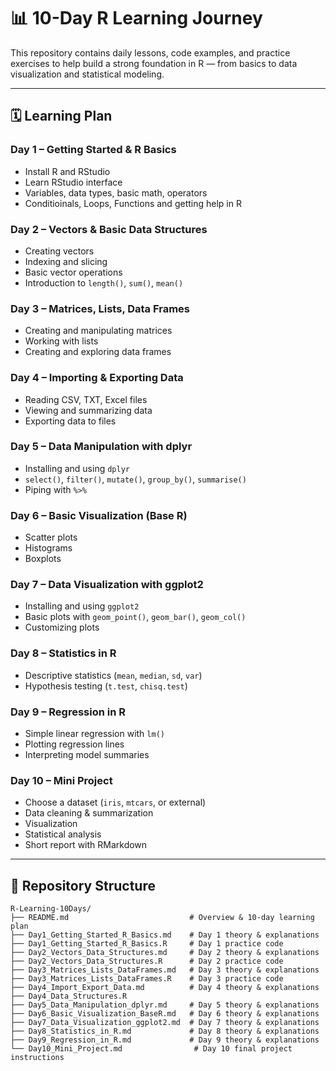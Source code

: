 # 📊 10-Day R Learning Journey
 
This repository contains daily lessons, code examples, and practice exercises to help build a strong foundation in R — from basics to data visualization and statistical modeling.

---

## 🗓 Learning Plan

### **Day 1 – Getting Started & R Basics**
- Install R and RStudio
- Learn RStudio interface
- Variables, data types, basic math, operators
- Conditioinals, Loops, Functions and getting help in R

### **Day 2 – Vectors & Basic Data Structures**
- Creating vectors
- Indexing and slicing
- Basic vector operations
- Introduction to `length()`, `sum()`, `mean()`

### **Day 3 – Matrices, Lists, Data Frames**
- Creating and manipulating matrices
- Working with lists
- Creating and exploring data frames

### **Day 4 – Importing & Exporting Data**
- Reading CSV, TXT, Excel files
- Viewing and summarizing data
- Exporting data to files

### **Day 5 – Data Manipulation with dplyr**
- Installing and using `dplyr`
- `select()`, `filter()`, `mutate()`, `group_by()`, `summarise()`
- Piping with `%>%`

### **Day 6 – Basic Visualization (Base R)**
- Scatter plots
- Histograms
- Boxplots

### **Day 7 – Data Visualization with ggplot2**
- Installing and using `ggplot2`
- Basic plots with `geom_point()`, `geom_bar()`, `geom_col()`
- Customizing plots

### **Day 8 – Statistics in R**
- Descriptive statistics (`mean`, `median`, `sd`, `var`)
- Hypothesis testing (`t.test`, `chisq.test`)

### **Day 9 – Regression in R**
- Simple linear regression with `lm()`
- Plotting regression lines
- Interpreting model summaries

### **Day 10 – Mini Project**
- Choose a dataset (`iris`, `mtcars`, or external)
- Data cleaning & summarization
- Visualization
- Statistical analysis
- Short report with RMarkdown

---

## 📂 Repository Structure

```plaintext
R-Learning-10Days/
├── README.md                           # Overview & 10-day learning plan
├── Day1_Getting_Started_R_Basics.md    # Day 1 theory & explanations
├── Day1_Getting_Started_R_Basics.R     # Day 1 practice code
├── Day2_Vectors_Data_Structures.md     # Day 2 theory & explanations
├── Day2_Vectors_Data_Structures.R      # Day 2 practice code
├── Day3_Matrices_Lists_DataFrames.md   # Day 3 theory & explanations
├── Day3_Matrices_Lists_DataFrames.R    # Day 3 practice code
├── Day4_Import_Export_Data.md          # Day 4 theory & explanations
├── Day4_Data_Structures.R
├── Day5_Data_Manipulation_dplyr.md     # Day 5 theory & explanations
├── Day6_Basic_Visualization_BaseR.md   # Day 6 theory & explanations
├── Day7_Data_Visualization_ggplot2.md  # Day 7 theory & explanations
├── Day8_Statistics_in_R.md             # Day 8 theory & explanations
├── Day9_Regression_in_R.md             # Day 9 theory & explanations
└── Day10_Mini_Project.md                # Day 10 final project instructions

